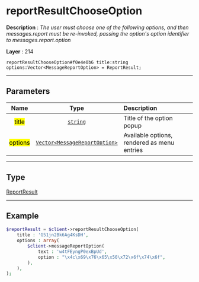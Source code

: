 # reportResultChooseOption

**Description** : *The user must choose one of the following options, and then messages\.report must be re\-invoked, passing the option&#039;s option identifier to messages\.report\.option*

**Layer** : 214

```tl
reportResultChooseOption#f0e4e0b6 title:string options:Vector<MessageReportOption> = ReportResult;
```

---

## Parameters

| Name | Type | Description |
| :---: | :---: | :--- |
| <mark>title</mark> | [`string`](type/string) | Title of the option popup |
| <mark>options</mark> | [`Vector<MessageReportOption>`](type/MessageReportOption) | Available options, rendered as menu entries |

---

## Type

[ReportResult](type/ReportResult)

---

## Example

```php
$reportResult = $client->reportResultChooseOption(
	title : 'G51jn2Bk6Ag4KsDH',
	options : array(
		$client->messageReportOption(
			text : 'w4tFEyngP0exBpUd',
			option : "\x4c\x69\x76\x65\x50\x72\x6f\x74\x6f",
		),
	),
);
```